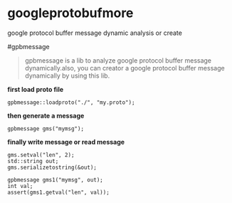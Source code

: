 # googleprotobufmore
google protocol buffer message dynamic analysis or create

#gpbmessage
>gpbmessage is a lib to analyze google protocol buffer message dynamically.also, you can creator a google protocol buffer message dynamically by using this lib.

**first load proto file**
```
gpbmessage::loadproto("./", "my.proto");
```
**then generate a message**
```
gpbmessage gms("mymsg");
```
**finally write message or read message**
```
gms.setval("len", 2);
std::string out;
gms.serializetostring(&out);

gpbmessage gms1("mymsg", out);
int val;
assert(gms1.getval("len", val));
```
